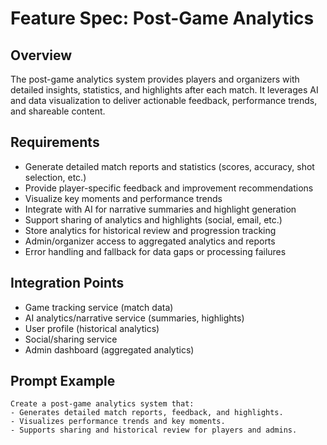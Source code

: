 # Feature Spec: Post-Game Analytics

## Overview
The post-game analytics system provides players and organizers with detailed insights, statistics, and highlights after each match. It leverages AI and data visualization to deliver actionable feedback, performance trends, and shareable content.

## Requirements
- Generate detailed match reports and statistics (scores, accuracy, shot selection, etc.)
- Provide player-specific feedback and improvement recommendations
- Visualize key moments and performance trends
- Integrate with AI for narrative summaries and highlight generation
- Support sharing of analytics and highlights (social, email, etc.)
- Store analytics for historical review and progression tracking
- Admin/organizer access to aggregated analytics and reports
- Error handling and fallback for data gaps or processing failures

## Integration Points
- Game tracking service (match data)
- AI analytics/narrative service (summaries, highlights)
- User profile (historical analytics)
- Social/sharing service
- Admin dashboard (aggregated analytics)

## Prompt Example
```
Create a post-game analytics system that:
- Generates detailed match reports, feedback, and highlights.
- Visualizes performance trends and key moments.
- Supports sharing and historical review for players and admins.
``` 